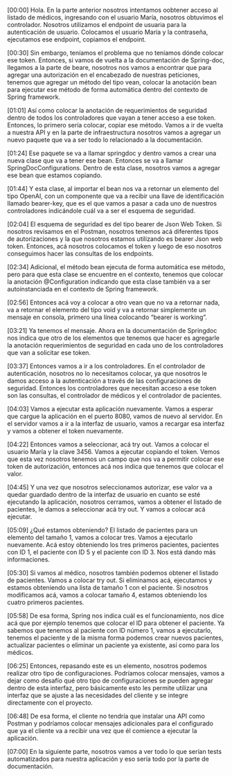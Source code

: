 [00:00] Hola. En la parte anterior nosotros intentamos oobtener acceso al listado de médicos, ingresando con el usuario María, nosotros obtuvimos el controlador. Nosotros utilizamos el endpoint de usuaria para la autenticación de usuario. Colocamos el usuario María y la contraseña, ejecutamos ese endpoint, copiamos el endpoint.

[00:30] Sin embargo, teníamos el problema que no teníamos dónde colocar ese token. Entonces, si vamos de vuelta a la documentación de Spring-doc, llegamos a la parte de beare, nosotros nos vamos a encontrar que para agregar una autorización en el encabezado de nuestras peticiones, tenemos que agregar un método del tipo vean, colocar la anotación bean para ejecutar ese método de forma automática dentro del contexto de Spring framework.

[01:01] Así como colocar la anotación de requerimientos de seguridad dentro de todos los controladores que vayan a tener acceso a ese token. Entonces, lo primero sería colocar, copiar ese método. Vamos a ir de vuelta a nuestra API y en la parte de infraestructura nosotros vamos a agregar un nuevo paquete que va a ser todo lo relacionado a la documentación.

[01:24] Ese paquete se va a llamar springdoc y dentro vamos a crear una nueva clase que va a tener ese bean. Entonces se va a llamar SpringDocConfigurations. Dentro de esta clase, nosotros vamos a agregar ese bean que estamos copiando.

[01:44] Y esta clase, al importar el bean nos va a retornar un elemento del tipo OpenAI, con un componente que va a recibir una llave de identificación llamado bearer-key, que es el que vamos a pasar a cada uno de nuestros controladores indicándole cuál va a ser el esquema de seguridad.

[02:04] El esquema de seguridad es del tipo bearer de Json Web Token. Si nosotros revisamos en el Postman, nosotros tenemos acá diferentes tipos de autorizaciones y la que nosotros estamos utilizando es bearer Json web token. Entonces, acá nosotros colocamos el token y luego de eso nosotros conseguimos hacer las consultas de los endpoints.

[02:34] Adicional, el método bean ejecuta de forma automática ese método, pero para que esta clase se encuentre en el contexto, tenemos que colocar la anotación @Configuration indicando que esta clase también va a ser autoinstanciada en el contexto de Spring framework.

[02:56] Entonces acá voy a colocar a otro vean que no va a retornar nada, va a retornar el elemento del tipo void y va a retornar simplemente un mensaje en consola, primero una línea colocando “bearer is working”.

[03:21] Ya tenemos el mensaje. Ahora en la documentación de Springdoc nos indica que otro de los elementos que tenemos que hacer es agregarle la anotación requerimientos de seguridad en cada uno de los controladores que van a solicitar ese token.

[03:37] Entonces vamos a ir a los controladores. En el controlador de autenticación, nosotros no lo necesitamos colocar, ya que nosotros le damos acceso a la autenticación a través de las configuraciones de seguridad. Entonces los controladores que necesitan acceso a ese token son las consultas, el controlador de médicos y el controlador de pacientes.

[04:03] Vamos a ejecutar esta aplicación nuevamente. Vamos a esperar que cargue la aplicación en el puerto 8080, vamos de nuevo al servidor. En el servidor vamos a ir a la interfaz de usuario, vamos a recargar esa interfaz y vamos a obtener el token nuevamente.

[04:22] Entonces vamos a seleccionar, acá try out. Vamos a colocar el usuario María y la clave 3456. Vamos a ejecutar copiando el token. Vemos que esta vez nosotros tenemos un campo que nos va a permitir colocar ese token de autorización, entonces acá nos indica que tenemos que colocar el valor.

[04:45] Y una vez que nosotros seleccionamos autorizar, ese valor va a quedar guardado dentro de la interfaz de usuario en cuanto se esté ejecutando la aplicación, nosotros cerramos, vamos a obtener el listado de pacientes, le damos a seleccionar acá try out. Y vamos a colocar acá ejecutar.

[05:09] ¿Qué estamos obteniendo? El listado de pacientes para un elemento del tamaño 1, vamos a colocar tres. Vamos a ejecutarlo nuevamente. Acá estoy obteniendo los tres primeros pacientes, pacientes con ID 1, el paciente con ID 5 y el paciente con ID 3. Nos está dando más informaciones.

[05:30] Si vamos al médico, nosotros también podemos obtener el listado de pacientes. Vamos a colocar try out. Si eliminamos acá, ejecutamos y estamos obteniendo una lista de tamaño 1 con el paciente. Si nosotros modificamos acá, vamos a colocar tamaño 4, estamos obteniendo los cuatro primeros pacientes.

[05:58] De esa forma, Spring nos indica cuál es el funcionamiento, nos dice acá que por ejemplo tenemos que colocar el ID para obtener el paciente. Ya sabemos que tenemos al paciente con ID número 1, vamos a ejecutarlo, tenemos el paciente y de la misma forma podemos crear nuevos pacientes, actualizar pacientes o eliminar un paciente ya existente, así como para los médicos.

[06:25] Entonces, repasando este es un elemento, nosotros podemos realizar otro tipo de configuraciones. Podríamos colocar mensajes, vamos a dejar como desafío qué otro tipo de configuraciones se pueden agregar dentro de esta interfaz, pero básicamente esto les permite utilizar una interfaz que se ajuste a las necesidades del cliente y se integre directamente con el proyecto.

[06:48] De esa forma, el cliente no tendría que instalar una API como Postman y podríamos colocar mensajes adicionales para el configurado que ya el cliente va a recibir una vez que él comience a ejecutar la aplicación.

[07:00] En la siguiente parte, nosotros vamos a ver todo lo que serían tests automatizados para nuestra aplicación y eso sería todo por la parte de documentación.